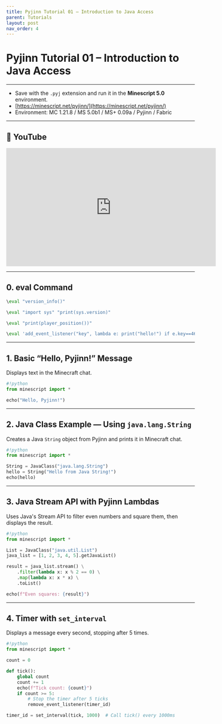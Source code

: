 ```yaml
---
title: Pyjinn Tutorial 01 – Introduction to Java Access
parent: Tutorials
layout: post
nav_order: 4
---
```


# Pyjinn Tutorial 01 – Introduction to Java Access

---

- Save with the `.pyj` extension and run it in the **Minescript 5.0** environment.
- [https://minescript.net/pyjinn/](https://minescript.net/pyjinn/)
- Environment: MC 1.21.8 / MS 5.0b1 / MS+ 0.09a / Pyjinn / Fabric

---

## 🎥 YouTube

<iframe width="560" height="315" src="https://www.youtube.com/embed/EghkRJ5RU1U?si=8IWf_9fpUqL8ww77&amp;start=31" title="YouTube video player" frameborder="0" allow="accelerometer; autoplay; clipboard-write; encrypted-media; gyroscope; picture-in-picture; web-share" referrerpolicy="strict-origin-when-cross-origin" allowfullscreen></iframe>

---

## 0. eval Command

```python
\eval "version_info()"
```
```python
\eval "import sys" "print(sys.version)"
```
```python
\eval "print(player_position())"
```
```python
\eval 'add_event_listener("key", lambda e: print("hello!") if e.key==46 and e.action==1 else None)'
```

---

## 1. Basic “Hello, Pyjinn!” Message

Displays text in the Minecraft chat.

```python
#!python
from minescript import *

echo("Hello, Pyjinn!")
```

---

## 2. Java Class Example — Using `java.lang.String`

Creates a Java `String` object from Pyjinn and prints it in Minecraft chat.

```python
#!python
from minescript import *

String = JavaClass("java.lang.String")
hello = String("Hello from Java String!")
echo(hello)
```

---

## 3. Java Stream API with Pyjinn Lambdas

Uses Java's Stream API to filter even numbers and square them, then displays the result.

```python
#!python
from minescript import *

List = JavaClass("java.util.List")
java_list = [1, 2, 3, 4, 5].getJavaList()

result = java_list.stream() \
    .filter(lambda x: x % 2 == 0) \
    .map(lambda x: x * x) \
    .toList()

echo(f"Even squares: {result}")
```

---

## 4. Timer with `set_interval`

Displays a message every second, stopping after 5 times.

```python
#!python
from minescript import *

count = 0

def tick():
    global count
    count += 1
    echo(f"Tick count: {count}")
    if count >= 5:
        # Stop the timer after 5 ticks
        remove_event_listener(timer_id)

timer_id = set_interval(tick, 1000)  # Call tick() every 1000ms
```


